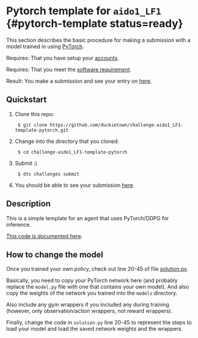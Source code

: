 # Pytorch template for `aido1_LF1` {#pytorch-template status=ready}

This section describes the basic procedure for making a submission with a model trained in using [PyTorch](https://pytorch.org/).

<div class='requirements' markdown='1'>

Requires: That you have setup your [accounts](#cm-accounts).

Requires: That you meet the [software requirement](#cm-sw).

Result: You make a submission and see your entry on [here](https://challenges.duckietown.org/v3/humans/challenges/aido1_LF1_r3-v3).

</div>

## Quickstart

1. Clone this repo:

        $ git clone https://github.com/duckietown/challenge-aido1_LF1-template-pytorch.git

2. Change into the directory that you cloned:
    
        $ cd challenge-aido1_LF1-template-pytorch
        
3. Submit :)

        $ dts challenges submit
        
4. You should be able to see your submission [here](https://challenges.duckietown.org/v3/humans/challenges/aido1_LF1_r3-v3).


## Description

This is a simple template for an agent that uses PyTorch/DDPG for inference.

[This code is documented here](https://docs.duckietown.org/DT18/AIDO/out/pytorch_template.html).

## How to change the model

Once you trained your own policy, check out line 20-45 of file [solution.py](solution.py#L20).

Basically, you need to copy your PyTorch network here (and probably replace the `model.py` file with one that contains your own model). And also copy the weights of the network you trained into the `models` directory.

Also include any gym wrappers if you included any during training (however, only observation/action wrappers, not reward wrappers).

Finally, change the code in `solution.py` line 20-45 to represent the steps to load your model and load the saved network weights and the wrappers.
